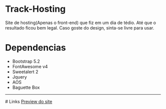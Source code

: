 # Track-Hosting
Site de hosting(Apenas o front-end) que fiz em um dia de tédio. Até que o resultado ficou bem legal.
Caso goste do design, sinta-se livre para usar.

# Dependencias
<ul>
  <li><a>Bootstrap 5.2</a></li>
  <li><a>FontAwesome v4</a></li>
  <li><a>Sweetalert 2</a></li>
  <li><a>Jquery</a></li>
  <li><a>AOS</a></li>
  <li><a>Baguette Box</a></li>
</ul>
<hr>
# Links
<a target="_blank" href="www.less14.github.io/Track-Hosting">Preview do site</a>
